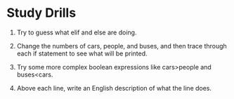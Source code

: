 # Study Drills
 1. Try to guess what elif and else are doing.

 2. Change the numbers of cars, people, and buses, and then trace through  
  each if statement to see what will be printed.

 3. Try some more complex boolean expressions like cars>people and buses<cars.  

 4. Above each line, write an English description of what the line does.
 
